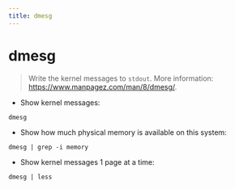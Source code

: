 ```yaml
---
title: dmesg
---
```

# dmesg

> Write the kernel messages to `stdout`.
> More information: <https://www.manpagez.com/man/8/dmesg/>.

- Show kernel messages:

`dmesg`

- Show how much physical memory is available on this system:

`dmesg | grep -i memory`

- Show kernel messages 1 page at a time:

`dmesg | less`
